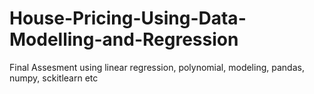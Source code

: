 # House-Pricing-Using-Data-Modelling-and-Regression
Final Assesment using linear regression, polynomial, modeling, pandas, numpy, sckitlearn etc
